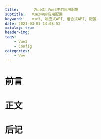 ```yaml
---
title:      【Vue3】Vue3中的应用配置
subtitle:   Vue3中的应用配置
keyword:    vue3, 响应式API, 组合式API, 配置
date: 2021-03-01 14:08:52
catalog: true
header-img:
tags:
    - Vue3
    - Config
categories: 
    - Vue
---
```



# 前言

# 正文

# 后记
